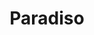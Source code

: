 ---
title: Paradiso
display_title: true
order_number: 1
homepage_description_markdown: Paradiso is the last volume in Dante's trilogy
frontpage: true
frontpagetitle: Paradiso
gallery_date:
permalink: /gallery/paradiso/
archive: false
main_image_path: /assets/images/paradise-flat-colour-2.jpg
main_image_caption:
column: 3
thumb_crop: true
display_thumb_title: true
display_image: true
lightbox: true
images:
  - image_path: /assets/images/1.jpg
    image_title: detail 1
    image_description:
    thumb_path:
  - image_path: /assets/images/7.jpg
    image_title: detail 2
    image_description:
    thumb_path:
  - image_path: /assets/images/5.jpg
    image_title: detail 3
    image_description:
    thumb_path:
_options:
  image_path:
    uploads_dir: 'assets/images/:year'
    width: 1200
    height: 1200
    resize_style: contain
    mime_type: image/jpeg
  main_image_path:
    uploads_dir: 'assets/images/:year'
    width: 1200
    height: 1200
    resize_style: contain
    mime_type: image/jpeg
  content:
    uploads_dir: 'assets/:year'
_comments:
  title: Gallery title
  order_number: Manually order the galleries
  permalink: Edit the web address here - letters and hyphen only
  display_image: Show featured image at the top of the gallery
  display_title: Show the title at the top of the gallery
  display_thumb_title: Show titles with image thumbnails
  main_image_path: Image used to represent your gallery
  images: Add and edit your gallery images here
  image_description: Usually only shown in the image close up
  image_path: Maximum 1200 pixels
  thumb_path: Custom thumbnail image
  thumb_crop: Crop thumbnail images to a consistent size
  archive: Hide gallery from public view
  frontpage: Show this gallery on the homepage
  frontpagetitle: Title for homepage display
  homepage_description_markdown: Text used on homepage if shown
  lightbox: Show lightbox effect on thumbnails
  column: How many columns of thumbnails to show on large screens
---